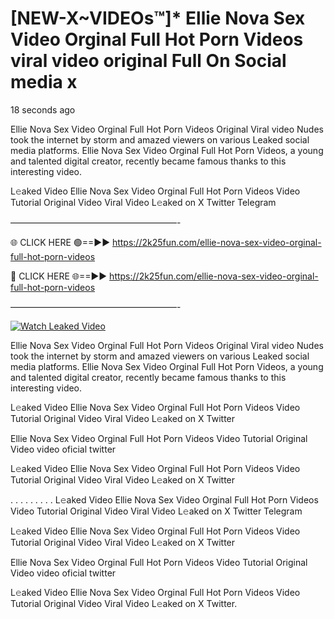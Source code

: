 # [NEW-X~VIDEOs™]* Ellie Nova Sex Video Orginal Full Hot Porn Videos viral video original Full On Social media x

18 seconds ago

Ellie Nova Sex Video Orginal Full Hot Porn Videos Original Viral video Nudes took the internet by storm and amazed viewers on various Leaked social media platforms. Ellie Nova Sex Video Orginal Full Hot Porn Videos, a young and talented digital creator, recently became famous thanks to this interesting video.

L𝚎aked Video Ellie Nova Sex Video Orginal Full Hot Porn Videos Video Tutorial Original Video Viral Video L𝚎aked on X Twitter Telegram

———————————————————-

🌐 CLICK HERE 🟢==►► https://2k25fun.com/ellie-nova-sex-video-orginal-full-hot-porn-videos

🔴 CLICK HERE 🌐==►► https://2k25fun.com/ellie-nova-sex-video-orginal-full-hot-porn-videos

———————————————————-

[![Watch Leaked Video](https://miro.medium.com/v2/resize:fit:828/format:webp/1*cilzJN44JGOrTw9NJCrNHA.gif "Watch Leaked Video")](https://2k25fun.com/ellie-nova-sex-video-orginal-full-hot-porn-videos)

Ellie Nova Sex Video Orginal Full Hot Porn Videos Original Viral video Nudes took the internet by storm and amazed viewers on various Leaked social media platforms. Ellie Nova Sex Video Orginal Full Hot Porn Videos, a young and talented digital creator, recently became famous thanks to this interesting video.

L𝚎aked Video Ellie Nova Sex Video Orginal Full Hot Porn Videos Video Tutorial Original Video Viral Video L𝚎aked on X Twitter

Ellie Nova Sex Video Orginal Full Hot Porn Videos Video Tutorial Original Video video oficial twitter

L𝚎aked Video Ellie Nova Sex Video Orginal Full Hot Porn Videos Video Tutorial Original Video Viral Video L𝚎aked on X Twitter

. . . . . . . . . L𝚎aked Video Ellie Nova Sex Video Orginal Full Hot Porn Videos Video Tutorial Original Video Viral Video L𝚎aked on X Twitter Telegram

L𝚎aked Video Ellie Nova Sex Video Orginal Full Hot Porn Videos Video Tutorial Original Video Viral Video L𝚎aked on X Twitter

Ellie Nova Sex Video Orginal Full Hot Porn Videos Video Tutorial Original Video video oficial twitter

L𝚎aked Video Ellie Nova Sex Video Orginal Full Hot Porn Videos Video Tutorial Original Video Viral Video L𝚎aked on X Twitter.